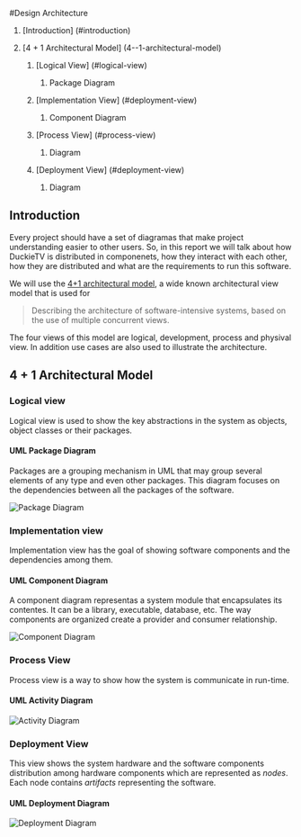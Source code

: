 #Design Architecture

1. [Introduction] (#introduction)

2. [4 + 1 Architectural Model] (4--1-architectural-model)

    1. [Logical View] (#logical-view)
        1. Package Diagram
  
    2. [Implementation View] (#deployment-view)
        1. Component Diagram

    4. [Process View] (#process-view)
        1. Diagram

    5. [Deployment View] (#deployment-view)
        1. Diagram


## Introduction
Every project should have a set of diagramas that make project understanding easier to other users. So, in this report we will talk about how DuckieTV is distributed in componenets, how they interact with each other, how they are distributed and what are the requirements to run this software.

We will use the [4+1 architectural model](https://en.wikipedia.org/wiki/4%2B1_architectural_view_model), a wide known architectural view model that is used for

> Describing the architecture of software-intensive systems, based on the use of multiple concurrent views.

The four views of this model are logical, development, process and physival view. In addition use cases are also used to illustrate the architecture.

## 4 + 1 Architectural Model

### Logical view
Logical view is used to show the key abstractions in the system as objects, object classes or their packages.

#### UML Package Diagram
Packages are a grouping mechanism in UML that may group several elements of any type and even other packages. This diagram focuses on the dependencies between all the packages of the software.

![Package Diagram](http://i.imgur.com/sm1QUgb.png)

### Implementation view
Implementation view has the goal of showing software components and the dependencies among them.

#### UML Component Diagram
A component diagram representas a system module that encapsulates its contentes. It can be a library, executable, database, etc. The way components are organized create a provider and consumer  relationship.

![Component Diagram](http://i.imgur.com/ZPFajspl.jpg)

### Process View
Process view is a way to show how the system is communicate in run-time.
#### UML Activity Diagram
![Activity Diagram]()

### Deployment View
This view shows the system hardware and the software components distribution among hardware components which are represented as *nodes*. Each node contains *artifacts* representing the software.

#### UML Deployment Diagram
![Deployment Diagram]()
